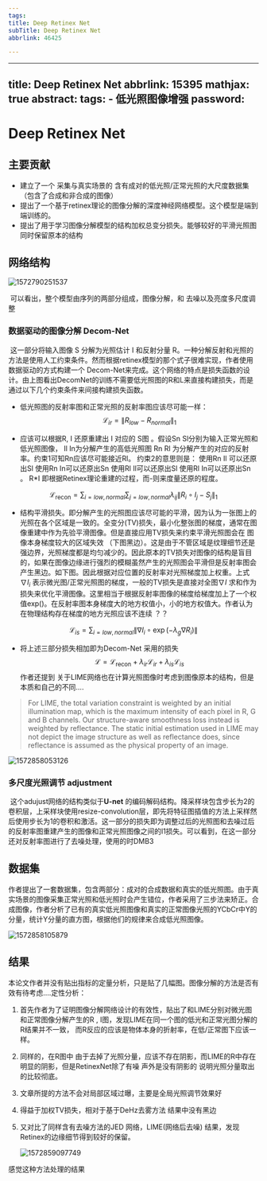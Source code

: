 ```yaml
---
tags:
title: Deep Retinex Net
subTitle: Deep Retinex Net
abbrlink: 46425

---
```

---
title: Deep Retinex Net
abbrlink: 15395
mathjax: true
abstract:
tags:
	- 低光照图像增强
password:
---


<!--more-->

# Deep Retinex Net

## 主要贡献

* 建立了一个 采集与真实场景的 含有成对的低光照/正常光照的大尺度数据集（包含了合成和非合成的图像）
* 提出了一个基于retinex理论的图像分解的深度神经网络模型。这个模型是端到端训练的。
* 提出了用于学习图像分解模型的结构加权总变分损失。能够较好的平滑光照图同时保留原本的结构



## 网络结构

![1572790251537](https://cdn.jsdelivr.net/gh/changruowang/cloudimg/img/20210424120111.png)

​	可以看出，整个模型由序列的两部分组成，图像分解，和  去噪以及亮度多尺度调整

### 数据驱动的图像分解 Decom-Net

​		这一部分将输入图像 S 分解为光照估计 I 和反射分量 R。一种分解反射和光照的方法是使用人工约束条件。然而根据retinex模型的那个式子很难实现，作者使用数据驱动的方式构建一个 Decom-Net来完成。这个网络的特点是损失函数的设计。由上图看出DecomNet的训练不需要低光照图的R和L来直接构建损失，而是通过以下几个约束条件来间接构建损失函数。

* 低光照图的反射率图和正常光照的反射率图应该尽可能一样：
  $$
  \mathcal{L}_{i r}=\left\|R_{l o w}-R_{n o r m a l}\right\|_{1}
  $$

* 应该可以根据R, I 还原重建出 I 对应的 S图 。假设Sn Sl分别为输入正常光照和低光照图像，  Il  In为分解产生的高低光照图  Rn Rl 为分解产生的对应的反射率。约束1可知Rn应该尽可能接近Rl。 约束2的意思则是： 使用Rn Il 可以还原出Sl  使用Rn In可以还原出Sn  使用Rl Il可以还原出Sl  使用Rl In可以还原出Sn 。  R*I 即根据Retinex理论重建的过程，而-则来度量还原的程度。

$$
\mathcal{L}_{\text {recon}}=\sum_{i=l o w, n o r m a l} \sum_{j=l o w, n o r m a l} \lambda_{i j}\left\|R_{i} \circ I_{j}-S_{j}\right\|_{1}
$$

* 结构平滑损失。即分解产生的光照图应该尽可能的平滑，因为认为一张图上的光照在各个区域是一致的。全变分(TV)损失，最小化整张图的梯度，通常在图像重建中作为先验平滑图像。但是直接应用TV损失来约束平滑光照图会在 图像本身梯度较大的区域失效 （下图黑边）。这是由于不管区域是纹理细节还是强边界，光照梯度都是均匀减少的。因此原本的TV损失对图像的结构是盲目的，如果在图像边缘进行强烈的模糊虽然产生的光照图会平滑但是反射率图会产生黑边。如下图。因此根据对应位置的反射率对光照梯度加上权重。上式 $\nabla I_{i}$ 表示微光图/正常光照图的梯度，一般的TV损失是直接对全图$\nabla I$ 求和作为损失来优化平滑图像。这里相当于根据反射率图像的梯度给梯度加上了一个权值exp()。在反射率图本身梯度大的地方权值小，小的地方权值大。作者认为在物理结构存在梯度的地方光照应该不连续   ？？

$$
\mathcal{L}_{i s}=\sum_{i=l o w, n o r m a l}\left\|\nabla I_{i} \circ \exp \left(-\lambda_{g} \nabla R_{i}\right)\right\|
$$

* 将上述三部分损失相加即为Decom-Net 采用的损失
  $$
  \mathcal{L}=\mathcal{L}_{\text {recon}}+\lambda_{i r} \mathcal{L}_{i r}+\lambda_{i s} \mathcal{L}_{i s}
  $$
  作者还提到 关于LIME网络也在计算光照图像时考虑到图像原本的结构，但是本质和自己的不同....

> For LIME, the total variation constraint is weighted by an initial illumination map, which is the maximum intensity of each pixel in R, G and B channels. Our structure-aware smoothness loss instead is weighted by reflectance. The static initial estimation used in LIME may not depict the image structure as well as reflectance does, since reflectance is assumed as the physical property of an image.  

![1572858053126](https://cdn.jsdelivr.net/gh/changruowang/cloudimg/img/20210424120115.png)

### 多尺度光照调节  adjustment

​		这个adujust网络的结构类似于**U-net** 的编码解码结构。降采样块包含步长为2的卷积层，上采样块使用resize-convolution层，即先将特征图插值的方法上采样然后使用步长为1的卷积和激活。这一部分的损失即为调整过后的光照图和去噪过后的反射率图重建产生的图像和正常光照图像之间的l1损失。
​		可以看到，在这一部分还对反射率图进行了去噪处理，使用的时DMB3



## 数据集

​		作者提出了一套数据集，包含两部分：成对的合成数据和真实的低光照图。由于真实场景的图像采集正常光照和低光照时会产生错位，作者采用了三步法来矫正。
​		合成图像，作者分析了已有的真实低光照图像和真实的正常图像光照的YCbCr中Y的分量，统计Y分量的直方图，根据他们的规律来合成低光照图像。

![1572858105879](https://cdn.jsdelivr.net/gh/changruowang/cloudimg/img/20210424120119.png)

## 结果

​		本论文作者并没有贴出指标的定量分析，只是贴了几幅图。图像分解的方法是否有效有待考虑....
​		定性分析：

1. 首先作者为了证明图像分解网络设计的有效性，贴出了和LIME分别对微光图和正常图像分解产生的R , I图，发现LIME在同一个图的低光和正常光图分解的R结果并不一致， 而R反应的应该是物体本身的折射率，在低/正常图下应该一样。

2.  同样的，在R图中 由于去掉了光照分量，应该不存在阴影，而LIME的R中存在明显的阴影，但是RetinexNet除了有噪 声外是没有阴影的 说明光照分量取出的比较彻底。

3. 文章所提的方法不会对局部区域过曝，主要是全局光照调节效果好

4. 得益于加权TV损失，相对于基于DeHz去雾方法 结果中没有黑边

5. 又对比了同样含有去噪方法的JED 网络，LIME(网络后去噪) 结果，发现Retinex的边缘细节得到较好的保留。 

   ![1572859097749](https://cdn.jsdelivr.net/gh/changruowang/cloudimg/img/20210424120123.png)

感觉这种方法处理的结果

